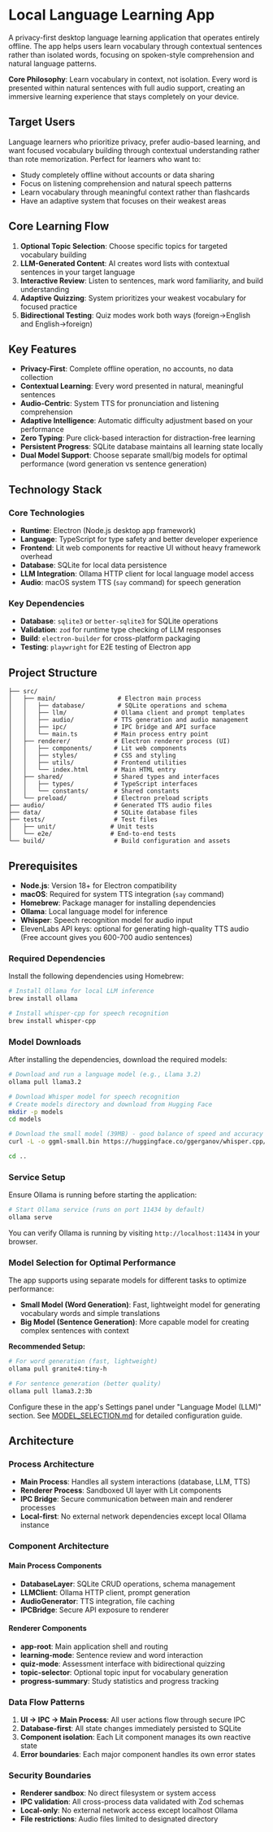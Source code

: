 # Local Language Learning App

A privacy-first desktop language learning application that operates entirely offline. The app helps users learn vocabulary through contextual sentences rather than isolated words, focusing on spoken-style comprehension and natural language patterns.

**Core Philosophy**: Learn vocabulary in context, not isolation. Every word is presented within natural sentences with full audio support, creating an immersive learning experience that stays completely on your device.

## Target Users

Language learners who prioritize privacy, prefer audio-based learning, and want focused vocabulary building through contextual understanding rather than rote memorization. Perfect for learners who want to:

- Study completely offline without accounts or data sharing
- Focus on listening comprehension and natural speech patterns
- Learn vocabulary through meaningful context rather than flashcards
- Have an adaptive system that focuses on their weakest areas

## Core Learning Flow

1. **Optional Topic Selection**: Choose specific topics for targeted vocabulary building
2. **LLM-Generated Content**: AI creates word lists with contextual sentences in your target language
3. **Interactive Review**: Listen to sentences, mark word familiarity, and build understanding
4. **Adaptive Quizzing**: System prioritizes your weakest vocabulary for focused practice
5. **Bidirectional Testing**: Quiz modes work both ways (foreign→English and English→foreign)

## Key Features

- **Privacy-First**: Complete offline operation, no accounts, no data collection
- **Contextual Learning**: Every word presented in natural, meaningful sentences
- **Audio-Centric**: System TTS for pronunciation and listening comprehension
- **Adaptive Intelligence**: Automatic difficulty adjustment based on your performance
- **Zero Typing**: Pure click-based interaction for distraction-free learning
- **Persistent Progress**: SQLite database maintains all learning state locally
- **Dual Model Support**: Choose separate small/big models for optimal performance (word generation vs sentence generation)

## Technology Stack

### Core Technologies
- **Runtime**: Electron (Node.js desktop app framework)
- **Language**: TypeScript for type safety and better developer experience
- **Frontend**: Lit web components for reactive UI without heavy framework overhead
- **Database**: SQLite for local data persistence
- **LLM Integration**: Ollama HTTP client for local language model access
- **Audio**: macOS system TTS (`say` command) for speech generation

### Key Dependencies
- **Database**: `sqlite3` or `better-sqlite3` for SQLite operations
- **Validation**: `zod` for runtime type checking of LLM responses
- **Build**: `electron-builder` for cross-platform packaging
- **Testing**: `playwright` for E2E testing of Electron app

## Project Structure

```
├── src/
│   ├── main/                 # Electron main process
│   │   ├── database/         # SQLite operations and schema
│   │   ├── llm/             # Ollama client and prompt templates
│   │   ├── audio/           # TTS generation and audio management
│   │   ├── ipc/             # IPC bridge and API surface
│   │   └── main.ts          # Main process entry point
│   ├── renderer/            # Electron renderer process (UI)
│   │   ├── components/      # Lit web components
│   │   ├── styles/          # CSS and styling
│   │   ├── utils/           # Frontend utilities
│   │   └── index.html       # Main HTML entry
│   ├── shared/              # Shared types and interfaces
│   │   ├── types/           # TypeScript interfaces
│   │   └── constants/       # Shared constants
│   └── preload/             # Electron preload scripts
├── audio/                   # Generated TTS audio files
├── data/                    # SQLite database files
├── tests/                   # Test files
│   ├── unit/               # Unit tests
│   └── e2e/                # End-to-end tests
└── build/                   # Build configuration and assets
```

## Prerequisites

- **Node.js**: Version 18+ for Electron compatibility
- **macOS**: Required for system TTS integration (`say` command)
- **Homebrew**: Package manager for installing dependencies
- **Ollama**: Local language model for inference
- **Whisper**: Speech recognition model for audio input
- ElevenLabs API keys: optional for generating high-quality TTS audio (Free account gives you 600-700 audio sentences)

### Required Dependencies

Install the following dependencies using Homebrew:

```bash
# Install Ollama for local LLM inference
brew install ollama

# Install whisper-cpp for speech recognition
brew install whisper-cpp
```

### Model Downloads

After installing the dependencies, download the required models:

```bash
# Download and run a language model (e.g., Llama 3.2)
ollama pull llama3.2

# Download Whisper model for speech recognition
# Create models directory and download from Hugging Face
mkdir -p models
cd models

# Download the small model (39MB) - good balance of speed and accuracy
curl -L -o ggml-small.bin https://huggingface.co/ggerganov/whisper.cpp/resolve/main/ggml-small.bin

cd ..
```

### Service Setup

Ensure Ollama is running before starting the application:

```bash
# Start Ollama service (runs on port 11434 by default)
ollama serve
```

You can verify Ollama is running by visiting `http://localhost:11434` in your browser.

### Model Selection for Optimal Performance

The app supports using separate models for different tasks to optimize performance:

- **Small Model (Word Generation)**: Fast, lightweight model for generating vocabulary words and simple translations
- **Big Model (Sentence Generation)**: More capable model for creating complex sentences with context

**Recommended Setup:**
```bash
# For word generation (fast, lightweight)
ollama pull granite4:tiny-h

# For sentence generation (better quality)
ollama pull llama3.2:3b
```

Configure these in the app's Settings panel under "Language Model (LLM)" section. See [MODEL_SELECTION.md](MODEL_SELECTION.md) for detailed configuration guide.

## Architecture

### Process Architecture
- **Main Process**: Handles all system interactions (database, LLM, TTS)
- **Renderer Process**: Sandboxed UI layer with Lit components  
- **IPC Bridge**: Secure communication between main and renderer processes
- **Local-first**: No external network dependencies except local Ollama instance

### Component Architecture

#### Main Process Components
- **DatabaseLayer**: SQLite CRUD operations, schema management
- **LLMClient**: Ollama HTTP client, prompt generation
- **AudioGenerator**: TTS integration, file caching
- **IPCBridge**: Secure API exposure to renderer

#### Renderer Components
- **app-root**: Main application shell and routing
- **learning-mode**: Sentence review and word interaction
- **quiz-mode**: Assessment interface with bidirectional quizzing
- **topic-selector**: Optional topic input for vocabulary generation
- **progress-summary**: Study statistics and progress tracking

### Data Flow Patterns
1. **UI → IPC → Main Process**: All user actions flow through secure IPC
2. **Database-first**: All state changes immediately persisted to SQLite
3. **Component isolation**: Each Lit component manages its own reactive state
4. **Error boundaries**: Each major component handles its own error states

### Security Boundaries
- **Renderer sandbox**: No direct filesystem or system access
- **IPC validation**: All cross-process data validated with Zod schemas
- **Local-only**: No external network access except localhost Ollama
- **File restrictions**: Audio files limited to designated directory
